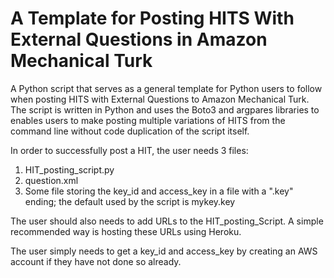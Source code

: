 # A Template for Posting HITS With External Questions in Amazon Mechanical Turk

A Python script that serves as a general template for Python users to follow when posting HITS with External Questions to Amazon Mechanical Turk. The script is written in Python and uses the Boto3 and argpares libraries to enables users to make posting multiple variations of HITS from the command line without code duplication of the script itself.

In order to successfully post a HIT, the user needs 3 files:

1. HIT_posting_script.py
2. question.xml
3. Some file storing the key_id and access_key in a file with a ".key" ending; the default used by the script is mykey.key

The user should also needs to add URLs to the HIT_posting_Script. A simple recommended way is hosting these URLs using Heroku.

The user simply needs to get a key_id and access_key by creating an AWS account if they have not done so already.
